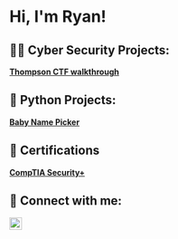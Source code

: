 <h1>Hi, I'm Ryan! 
<h2>👨‍💻 Cyber Security Projects:</h2>
<b><a href=[https://github.com/RyanWhite74/Baby-name-picker](https://github.com/RyanWhite74/Thompson/blob/main/README.md#enroll-beta)>Thompson CTF walkthrough</a></b>

  
<h2>🐍 Python Projects:</h2>
<b><a href=https://github.com/RyanWhite74/Baby-name-picker>Baby Name Picker</a></b>

<h2>📜 Certifications</h2>
<b><a href=https://www.credly.com/badges/0ee0c69b-a658-45a0-b264-e33247ad2d3f/public_url>CompTIA Security+</a></b>
  

<h2> 🤳 Connect with me:</h2>

[<img align="left" alt="JoshMadakor | Twitter" width="22px" src="https://cdn.jsdelivr.net/npm/simple-icons@v3/icons/twitter.svg" />][twitter]


[twitter]: https://twitter.com/RyanAWhite74

